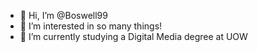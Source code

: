 - 👋 Hi, I’m @Boswell99
- 👀 I’m interested in so many things!
- 🌱 I’m currently studying a Digital Media degree at UOW

<!---
Boswell99/Boswell99 is a ✨ special ✨ repository because its `README.md` (this file) appears on your GitHub profile.
You can click the Preview link to take a look at your changes.
--->
